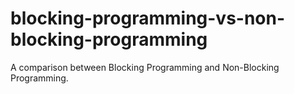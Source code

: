 # blocking-programming-vs-non-blocking-programming
A comparison between Blocking Programming and Non-Blocking Programming.
